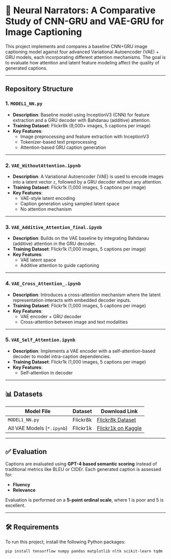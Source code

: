 # 🧠 Neural Narrators: A Comparative Study of CNN-GRU and VAE-GRU for Image Captioning

This project implements and compares a baseline CNN+GRU image captioning model against four advanced Variational Autoencoder (VAE) + GRU models, each incorporating different attention mechanisms. The goal is to evaluate how attention and latent feature modeling affect the quality of generated captions.

---

##  Repository Structure

### 1. `MODEL1_NN.py`
- **Description**: Baseline model using InceptionV3 (CNN) for feature extraction and a GRU decoder with Bahdanau (additive) attention.
- **Training Dataset**: Flickr8k (8,000+ images, 5 captions per image)
- **Key Features**: 
  - Image preprocessing and feature extraction with InceptionV3
  - Tokenizer-based text preprocessing
  - Attention-based GRU caption generation

---

### 2. `VAE_WithoutAttention.ipynb`
- **Description**: A Variational Autoencoder (VAE) is used to encode images into a latent vector `z`, followed by a GRU decoder without any attention.
- **Training Dataset**: Flickr1k (1,000 images, 5 captions per image)
- **Key Features**:
  - VAE-style latent encoding
  - Caption generation using sampled latent space
  - No attention mechanism

---

### 3. `VAE_Additive_Attention_final.ipynb`
- **Description**: Builds on the VAE baseline by integrating Bahdanau (additive) attention in the GRU decoder.
- **Training Dataset**: Flickr1k (1,000 images, 5 captions per image)
- **Key Features**:
  - VAE latent space
  - Additive attention to guide captioning
 

---

### 4. `VAE_Cross_Attention_.ipynb`
- **Description**: Introduces a cross-attention mechanism where the latent representation interacts with embedded decoder inputs.
- **Training Dataset**: Flickr1k (1,000 images, 5 captions per image)
- **Key Features**:
  - VAE encoder + GRU decoder
  - Cross-attention between image and text modalities
  

---

### 5. `VAE_Self_Attention.ipynb`
- **Description**: Implements a VAE encoder with a self-attention-based decoder to model intra-caption dependencies.
- **Training Dataset**: Flickr1k (1,000 images, 5 captions per image)
- **Key Features**:
  - Self-attention in decoder
  
  

---

## 📊 Datasets

| Model File                     | Dataset   | Download Link |
|-------------------------------|-----------|----------------|
| `MODEL1_NN.py`                | Flickr8k  | [Flickr8k Dataset](https://github.com/jbrownlee/Datasets/releases/tag/Flickr8k) |
| All VAE Models (`*.ipynb`)    | Flickr1k  | [Flickr1k on Kaggle](https://www.kaggle.com/datasets/keenwarrior/small-flicker-data-for-image-captioning) |

---

## ✅ Evaluation

Captions are evaluated using **GPT-4 based semantic scoring** instead of traditional metrics like BLEU or CIDEr. Each generated caption is assessed for:
- **Fluency**
- **Relevance**

Evaluation is performed on a **5-point ordinal scale**, where 1 is poor and 5 is excellent.

---

## 🛠️ Requirements

To run this project, install the following Python packages:

```bash
pip install tensorflow numpy pandas matplotlib nltk scikit-learn tqdm
